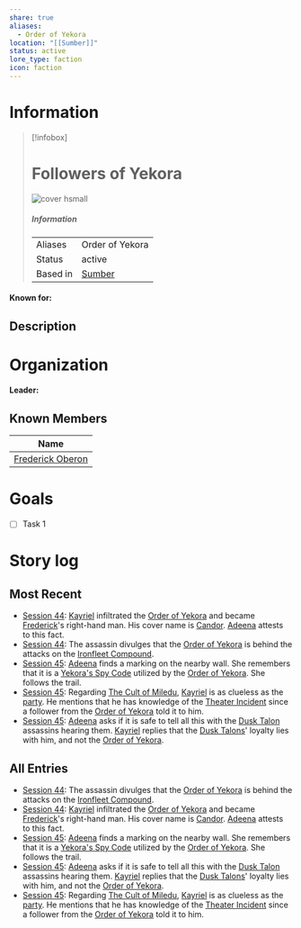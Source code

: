 ```yaml
---
share: true
aliases:
  - Order of Yekora
location: "[[Sumber]]"
status: active
lore_type: faction
icon: faction
---
```

# Information
> [!infobox]
> # Followers of Yekora
> ![cover hsmall](insertimage.png)
> ##### Information
> |   |  |
> | ---- | ---- |
> | Aliases | Order of Yekora|
> | Status| active|
> | Based in|  [Sumber](../Locations/Continents/Sumber.md)|
#### Known for:
## Description
# Organization
#### Leader:
## Known Members
| Name                                           |
| ---------------------------------------------- |
| [Frederick Oberon](../../Frederick%20Oberon.md) |

# Goals
- [ ] Task 1
# Story log
## Most Recent
- [Session 44](../Session%20Log/Session%2044.md): [Kayriel](Kayriel%20Acquermann.md) infiltrated the [Order of Yekora](Followers%20of%20Yekora.md) and became [Frederick](Frederick%20Oberon.md)'s right-hand man. His cover name is [Candor](Kayriel%20Acquermann.md). [Adeena](Adeena%20Oberon.md) attests to this fact.
- [Session 44](../Session%20Log/Session%2044.md): The assassin divulges that the [Order of Yekora](Followers%20of%20Yekora.md) is behind the attacks on the [Ironfleet Compound](Ironfleet%20Compound.md).
- [Session 45](../Session%20Log/Session%2045.md): [Adeena](Adeena%20Oberon.md) finds a marking on the nearby wall. She remembers that it is a [Yekora's Spy Code](Yekora's%20Spy%20Code.md) utilized by the [Order of Yekora](Followers%20of%20Yekora.md). She follows the trail.
- [Session 45](../Session%20Log/Session%2045.md): Regarding [The Cult of Miledu](The%20Cult%20of%20Miledu.md), [Kayriel](Kayriel%20Acquermann.md) is as clueless as the [party](Seven%20Up....md). He mentions that he has knowledge of the [Theater Incident](Theater%20Incident.md) since a follower from the [Order of Yekora](Followers%20of%20Yekora.md) told it to him.
- [Session 45](../Session%20Log/Session%2045.md): [Adeena](Adeena%20Oberon.md) asks if it is safe to tell all this with the [Dusk Talon](Dusk%20Talons.md) assassins hearing them. [Kayriel](Kayriel%20Acquermann.md) replies that the [Dusk Talons](Dusk%20Talons.md)' loyalty lies with him, and not the [Order of Yekora](Followers%20of%20Yekora.md).

## All Entries
- [Session 44](../Session%20Log/Session%2044.md): The assassin divulges that the [Order of Yekora](Followers%20of%20Yekora.md) is behind the attacks on the [Ironfleet Compound](Ironfleet%20Compound.md).
- [Session 44](../Session%20Log/Session%2044.md): [Kayriel](Kayriel%20Acquermann.md) infiltrated the [Order of Yekora](Followers%20of%20Yekora.md) and became [Frederick](Frederick%20Oberon.md)'s right-hand man. His cover name is [Candor](Kayriel%20Acquermann.md). [Adeena](Adeena%20Oberon.md) attests to this fact.
- [Session 45](../Session%20Log/Session%2045.md): [Adeena](Adeena%20Oberon.md) finds a marking on the nearby wall. She remembers that it is a [Yekora's Spy Code](Yekora's%20Spy%20Code.md) utilized by the [Order of Yekora](Followers%20of%20Yekora.md). She follows the trail.
- [Session 45](../Session%20Log/Session%2045.md): [Adeena](Adeena%20Oberon.md) asks if it is safe to tell all this with the [Dusk Talon](Dusk%20Talons.md) assassins hearing them. [Kayriel](Kayriel%20Acquermann.md) replies that the [Dusk Talons](Dusk%20Talons.md)' loyalty lies with him, and not the [Order of Yekora](Followers%20of%20Yekora.md).
- [Session 45](../Session%20Log/Session%2045.md): Regarding [The Cult of Miledu](The%20Cult%20of%20Miledu.md), [Kayriel](Kayriel%20Acquermann.md) is as clueless as the [party](Seven%20Up....md). He mentions that he has knowledge of the [Theater Incident](Theater%20Incident.md) since a follower from the [Order of Yekora](Followers%20of%20Yekora.md) told it to him.
